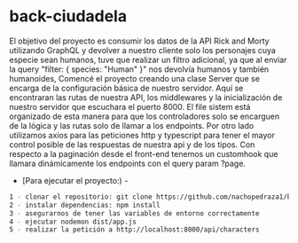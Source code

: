 # back-ciudadela

El objetivo del proyecto es consumir los datos de la API Rick and Morty utilizando GraphQL y devolver a nuestro cliente solo los personajes cuya especie sean humanos, 
tuve que realizar un filtro adicional, ya que al enviar la query "filter: { species: "Human" }" nos devolvía humanos y también humanoides,
Comencé el proyecto creando una clase Server que se encarga de la configuración básica de nuestro servidor. Aquí se encontraran las rutas de nuestra API, los middlewares y la inicialización de nuestro servidor que escuchara el puerto 8000.
El file sistem está organizado de esta manera para que los controladores solo se encarguen de la lógica y las rutas solo de llamar a los endpoints. Por otro lado utilizamos axios para las peticiones http y typescript para tener el mayor 
control posible de las respuestas de nuestra api y de los tipos. Con respecto a la paginación desde el front-end tenemos un customhook que llamara dinámicamente los endpoints con el query param ?page.

- [Para ejecutar el proyecto:) -

```bash
1 - clonar el repositorio: git clone https://github.com/nachopedraza1/back-ciudadela
2 - instalar dependencias: npm install
3 - asegurarnos de tener las variables de entorno correctamente
4 - ejecutar nodemon dist/app.js
5 - realizar la petición a http://localhost:8000/api/characters
```
